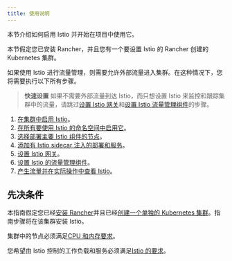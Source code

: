 ```yaml
---
title: 使用说明
---
```


本节介绍如何启用 Istio 并开始在项目中使用它。

本节假定您已安装 Rancher，并且您有一个要设置 Istio 的 Rancher 创建的 Kubernetes 集群。

如果使用 Istio 进行流量管理，则需要允许外部流量进入集群。在这种情况下，您将需要执行以下所有步骤。

> **快速设置** 如果不需要外部流量到达 Istio，而只想设置 Istio 来监控和跟踪集群中的流量，请跳过[设置 Istio 网关](/docs/cluster-admin/tools/istio/setup/gateway/_index)和[设置 Istio 流量管理组件](/docs/cluster-admin/tools/istio/setup/set-up-traffic-management/_index)的步骤。

1. [在集群中启用 Istio](/docs/cluster-admin/tools/istio/setup/enable-istio-in-cluster/_index)。
1. [在所有要使用 Istio 的命名空间中启用它](/docs/cluster-admin/tools/istio/setup/enable-istio-in-namespace/_index)。
1. [选择部署主要 Istio 组件的节点](/docs/cluster-admin/tools/istio/setup/node-selectors/_index)。
1. [添加有 Istio sidecar 注入的部署和服务](/docs/cluster-admin/tools/istio/setup/deploy-workloads/_index)。
1. [设置 Istio 网关](/docs/cluster-admin/tools/istio/setup/gateway/_index)。
1. [设置 Istio 的流量管理组件](/docs/cluster-admin/tools/istio/setup/set-up-traffic-management/_index)。
1. [产生流量并在实际操作中查看 Istio](/docs/cluster-admin/tools/istio/setup/view-traffic/_index)。

## 先决条件

本指南假定您已经[安装 Rancher](/docs/installation/_index)并且已经[创建一个单独的 Kubernetes 集群](/docs/cluster-provisioning/_index)。指南步骤将在该集群安装 Istio。

集群中的节点必须满足[CPU 和内存要求](/docs/cluster-admin/tools/istio/resources/_index)。

您希望由 Istio 控制的工作负载和服务必须满足[Istio 的要求](https://istio.io/docs/setup/additional-setup/requirements/)。

